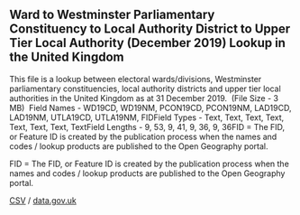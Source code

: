 ## Ward to Westminster Parliamentary Constituency to Local Authority District to Upper Tier Local Authority (December 2019) Lookup in the United Kingdom

This file is a lookup between electoral wards/divisions, Westminster parliamentary constituencies, local authority districts and upper tier local authorities in the United Kingdom as at 31 December 2019.  (File Size - 3 MB)  Field Names - WD19CD, WD19NM, PCON19CD, PCON19NM, LAD19CD, LAD19NM, UTLA19CD, UTLA19NM, FIDField Types - Text, Text, Text, Text, Text, Text, Text, TextField Lengths - 9, 53, 9, 41, 9, 36, 9, 36FID = The FID, or Feature ID is created by
the publication process when the names and codes / lookup products are
published to the Open Geography portal. 

FID = The FID, or Feature ID is created by
the publication process when the names and codes / lookup products are
published to the Open Geography portal. 

[CSV](../csv/218.csv) / [data.gov.uk](https://data.gov.uk/dataset/410e1e69-744a-47f3-816b-4ebbec5809ae/ward-to-westminster-parliamentary-constituency-to-local-authority-district-to-upper-tier-local-authority-december-2019-lookup-in-the-united-kingdom)

